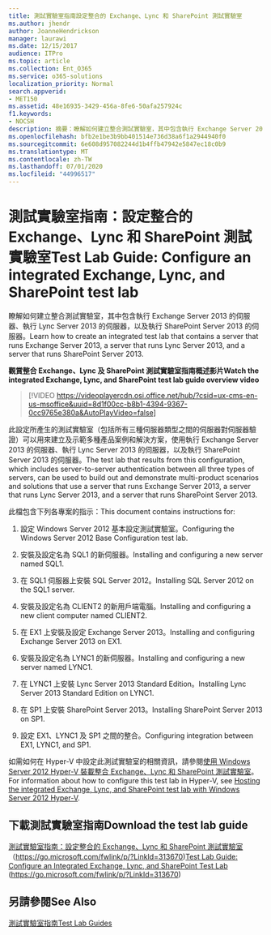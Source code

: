 ```yaml
---
title: 測試實驗室指南設定整合的 Exchange、Lync 和 SharePoint 測試實驗室
ms.author: jhendr
author: JoanneHendrickson
manager: laurawi
ms.date: 12/15/2017
audience: ITPro
ms.topic: article
ms.collection: Ent_O365
ms.service: o365-solutions
localization_priority: Normal
search.appverid:
- MET150
ms.assetid: 48e16935-3429-456a-8fe6-50afa257924c
f1.keywords:
- NOCSH
description: 摘要：瞭解如何建立整合測試實驗室，其中包含執行 Exchange Server 2013 的伺服器、執行 Lync Server 2013 的伺服器，以及執行 SharePoint Server 2013 的伺服器。
ms.openlocfilehash: bfb2e1be3b9bb401514e736d38a6f1a2944940f0
ms.sourcegitcommit: 6e608d957082244d1b4ffb47942e5847ec18c0b9
ms.translationtype: MT
ms.contentlocale: zh-TW
ms.lasthandoff: 07/01/2020
ms.locfileid: "44996517"
---
```

# <a name="test-lab-guide-configure-an-integrated-exchange-lync-and-sharepoint-test-lab"></a><span data-ttu-id="23ad5-103">測試實驗室指南：設定整合的 Exchange、Lync 和 SharePoint 測試實驗室</span><span class="sxs-lookup"><span data-stu-id="23ad5-103">Test Lab Guide: Configure an integrated Exchange, Lync, and SharePoint test lab</span></span>

 <span data-ttu-id="23ad5-104">瞭解如何建立整合測試實驗室，其中包含執行 Exchange Server 2013 的伺服器、執行 Lync Server 2013 的伺服器，以及執行 SharePoint Server 2013 的伺服器。</span><span class="sxs-lookup"><span data-stu-id="23ad5-104">Learn how to create an integrated test lab that contains a server that runs Exchange Server 2013, a server that runs Lync Server 2013, and a server that runs SharePoint Server 2013.</span></span>
 
<span data-ttu-id="23ad5-105">**觀賞整合 Exchange、Lync 及 SharePoint 測試實驗室指南概述影片**</span><span class="sxs-lookup"><span data-stu-id="23ad5-105">**Watch the integrated Exchange, Lync, and SharePoint test lab guide overview video**</span></span>

> [!VIDEO https://videoplayercdn.osi.office.net/hub/?csid=ux-cms-en-us-msoffice&uuid=8d1f00cc-b8b1-4394-9367-0cc9765e380a&AutoPlayVideo=false]
 
<span data-ttu-id="23ad5-106">此設定所產生的測試實驗室（包括所有三種伺服器類型之間的伺服器對伺服器驗證）可以用來建立及示範多種產品案例和解決方案，使用執行 Exchange Server 2013 的伺服器、執行 Lync Server 2013 的伺服器，以及執行 SharePoint Server 2013 的伺服器。</span><span class="sxs-lookup"><span data-stu-id="23ad5-106">The test lab that results from this configuration, which includes server-to-server authentication between all three types of servers, can be used to build out and demonstrate multi-product scenarios and solutions that use a server that runs Exchange Server 2013, a server that runs Lync Server 2013, and a server that runs SharePoint Server 2013.</span></span>
  
<span data-ttu-id="23ad5-107">此檔包含下列各專案的指示：</span><span class="sxs-lookup"><span data-stu-id="23ad5-107">This document contains instructions for:</span></span>
  
1. <span data-ttu-id="23ad5-108">設定 Windows Server 2012 基本設定測試實驗室。</span><span class="sxs-lookup"><span data-stu-id="23ad5-108">Configuring the Windows Server 2012 Base Configuration test lab.</span></span>
    
2. <span data-ttu-id="23ad5-109">安裝及設定名為 SQL1 的新伺服器。</span><span class="sxs-lookup"><span data-stu-id="23ad5-109">Installing and configuring a new server named SQL1.</span></span>
    
3. <span data-ttu-id="23ad5-110">在 SQL1 伺服器上安裝 SQL Server 2012。</span><span class="sxs-lookup"><span data-stu-id="23ad5-110">Installing SQL Server 2012 on the SQL1 server.</span></span>
    
4. <span data-ttu-id="23ad5-111">安裝及設定名為 CLIENT2 的新用戶端電腦。</span><span class="sxs-lookup"><span data-stu-id="23ad5-111">Installing and configuring a new client computer named CLIENT2.</span></span>
    
5. <span data-ttu-id="23ad5-112">在 EX1 上安裝及設定 Exchange Server 2013。</span><span class="sxs-lookup"><span data-stu-id="23ad5-112">Installing and configuring Exchange Server 2013 on EX1.</span></span>
    
6. <span data-ttu-id="23ad5-113">安裝及設定名為 LYNC1 的新伺服器。</span><span class="sxs-lookup"><span data-stu-id="23ad5-113">Installing and configuring a new server named LYNC1.</span></span>
    
7. <span data-ttu-id="23ad5-114">在 LYNC1 上安裝 Lync Server 2013 Standard Edition。</span><span class="sxs-lookup"><span data-stu-id="23ad5-114">Installing Lync Server 2013 Standard Edition on LYNC1.</span></span>
    
8. <span data-ttu-id="23ad5-115">在 SP1 上安裝 SharePoint Server 2013。</span><span class="sxs-lookup"><span data-stu-id="23ad5-115">Installing SharePoint Server 2013 on SP1.</span></span>
    
9. <span data-ttu-id="23ad5-116">設定 EX1、LYNC1 及 SP1 之間的整合。</span><span class="sxs-lookup"><span data-stu-id="23ad5-116">Configuring integration between EX1, LYNC1, and SP1.</span></span>
    
<span data-ttu-id="23ad5-117">如需如何在 Hyper-V 中設定此測試實驗室的相關資訊，請參閱[使用 Windows Server 2012 Hyper-V 裝載整合 Exchange、Lync 和 SharePoint 測試實驗室](https://social.technet.microsoft.com/wiki/contents/articles/18483.hosting-the-integrated-exchange-lync-and-sharepoint-test-lab-with-windows-server-2012-hyper-v.aspx)。</span><span class="sxs-lookup"><span data-stu-id="23ad5-117">For information about how to configure this test lab in Hyper-V, see [Hosting the integrated Exchange, Lync, and SharePoint test lab with Windows Server 2012 Hyper-V](https://social.technet.microsoft.com/wiki/contents/articles/18483.hosting-the-integrated-exchange-lync-and-sharepoint-test-lab-with-windows-server-2012-hyper-v.aspx).</span></span>
  
## <a name="download-the-test-lab-guide"></a><span data-ttu-id="23ad5-118">下載測試實驗室指南</span><span class="sxs-lookup"><span data-stu-id="23ad5-118">Download the test lab guide</span></span>

<span data-ttu-id="23ad5-119">[測試實驗室指南：設定整合的 Exchange、Lync 和 SharePoint 測試實驗室](https://go.microsoft.com/fwlink/p/?LinkId=313670)（https://go.microsoft.com/fwlink/p/?LinkId=313670)</span><span class="sxs-lookup"><span data-stu-id="23ad5-119">[Test Lab Guide: Configure an Integrated Exchange, Lync, and SharePoint Test Lab](https://go.microsoft.com/fwlink/p/?LinkId=313670) (https://go.microsoft.com/fwlink/p/?LinkId=313670)</span></span>
  
## <a name="see-also"></a><span data-ttu-id="23ad5-120">另請參閱</span><span class="sxs-lookup"><span data-stu-id="23ad5-120">See Also</span></span>

[<span data-ttu-id="23ad5-121">測試實驗室指南</span><span class="sxs-lookup"><span data-stu-id="23ad5-121">Test Lab Guides</span></span>](https://go.microsoft.com/fwlink/p/?LinkId=202817)




